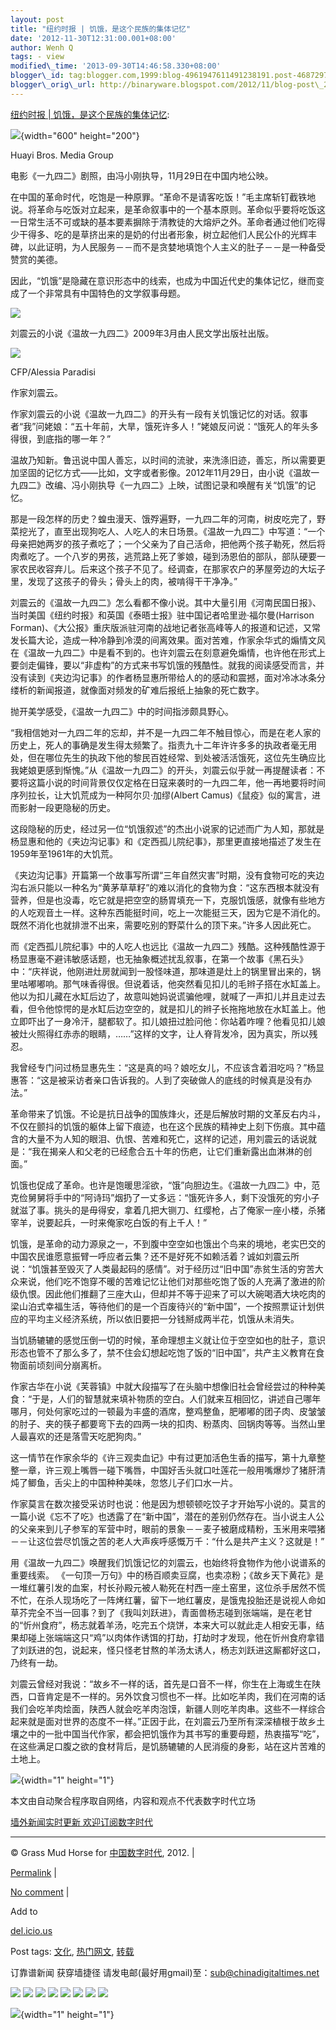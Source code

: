 ```yaml
--- 
layout: post 
title: "纽约时报 | 饥饿，是这个民族的集体记忆" 
date: '2012-11-30T12:31:00.001+08:00' 
author: Wenh Q
tags: - view
modified\_time: '2013-09-30T14:46:58.330+08:00' 
blogger\_id: tag:blogger.com,1999:blog-4961947611491238191.post-4687297528273031155
blogger\_orig\_url: http://binaryware.blogspot.com/2012/11/blog-post\_29.html
--- 
```

[纽约时报
|
饥饿，是这个民族的集体记忆](http://feedproxy.google.com/~r/chinagfwblog/~3/dKcyPjJyZuk/):




<div>

![](http://graphics8.nytimes.com/images/2012/11/28/movies/cc291942a/cc291942a-articleLarge.jpg){width="600"
height="200"}

</div>

Huayi Bros. Media Group

电影《一九四二》剧照，由冯小刚执导，11月29日在中国内地公映。

在中国的革命时代，吃饱是一种原罪。“革命不是请客吃饭！”毛主席斩钉截铁地说。将革命与吃饭对立起来，是革命叙事中的一个基本原则。革命似乎要将吃饭这一日常生活不可或缺的基本要素摒除于清教徒的大熔炉之外。革命者通过他们吃得少干得多、吃的是草挤出来的是奶的付出者形象，树立起他们人民公仆的光辉丰碑，以此证明，为人民服务－－而不是贪婪地填饱个人主义的肚子－－是一种备受赞赏的美德。

因此，“饥饿”是隐藏在意识形态中的线索，也成为中国近代史的集体记忆，继而变成了一个非常具有中国特色的文学叙事母题。


<div>

![](http://graphics8.nytimes.com/images/2012/11/28/movies/cc291942/cc291942-popup.jpg)

</div>

刘震云的小说《温故一九四二》2009年3月由人民文学出版社出版。



![](http://graphics8.nytimes.com/images/2012/11/27/movies/liuzhenyun/liuzhenyun-popup.jpg)

CFP/Alessia Paradisi

作家刘震云。


作家刘震云的小说《温故一九四二》的开头有一段有关饥饿记忆的对话。叙事者“我”问姥娘：“五十年前，大旱，饿死许多人！”姥娘反问说：“饿死人的年头多得很，到底指的哪一年？”

温故乃知新。鲁迅说中国人善忘，以时间的流驶，来洗涤旧迹，善忘，所以需要更加坚固的记忆方式——比如，文字或者影像。2012年11月29日，由小说《温故一九四二》改编、冯小刚执导《一九四二》上映，试图记录和唤醒有关“饥饿”的记忆。

那是一段怎样的历史？蝗虫漫天、饿殍遍野，一九四二年的河南，树皮吃完了，野菜挖光了，直至出现狗吃人、人吃人的末日场景。《温故一九四二》中写道：“一个母亲把她两岁的孩子煮吃了；一个父亲为了自己活命，把他两个孩子勒死，然后将肉煮吃了。一个八岁的男孩，逃荒路上死了爹娘，碰到汤恩伯的部队，部队硬要一家农民收容弃儿。后来这个孩子不见了。经调查，在那家农户的茅屋旁边的大坛子里，发现了这孩子的骨头；骨头上的肉，被啃得干干净净。”

刘震云的《温故一九四二》怎么看都不像小说。其中大量引用《河南民国日报》、当时美国《纽约时报》和英国《泰晤士报》驻中国记者哈里逊·福尔曼(Harrison
Forman)、《大公报》重庆版派驻河南的战地记者张高峰等人的报道和记述，又常发长篇大论，造成一种冷静到冷漠的间离效果。面对苦难，作家余华式的煽情文风在《温故一九四二》中是看不到的。也许刘震云在刻意避免煽情，也许他在形式上要剑走偏锋，要以“非虚构”的方式来书写饥饿的残酷性。就我的阅读感受而言，并没有读到《夹边沟记事》的作者杨显惠所带给人的的感动和震撼，面对冷冰冰条分缕析的新闻报道，就像面对频发的矿难后报纸上抽象的死亡数字。

抛开美学感受，《温故一九四二》中的时间指涉颇具野心。

“我相信她对一九四二年的忘却，并不是一九四二年不触目惊心，而是在老人家的历史上，死人的事确是发生得太频繁了。指责九十二年许许多多的执政者毫无用处，但在哪位先生的执政下他的黎民百姓经常、到处被活活饿死，这位先生确应比我姥娘更感到惭愧。”从《温故一九四二》的开头，刘震云似乎就一再提醒读者：不要将这篇小说的时间背景仅仅定格在日寇来袭时的一九四二年，他一再地要将时间序列拉长，让大饥荒成为一种阿尔贝·加缪(Albert
Camus)《鼠疫》似的寓言，进而影射一段更隐秘的历史。

这段隐秘的历史，经过另一位“饥饿叙述”的杰出小说家的记述而广为人知，那就是杨显惠和他的《夹边沟记事》和《定西孤儿院纪事》，那里更直接地描述了发生在1959年至1961年的大饥荒。

《夹边沟记事》开篇第一个故事写所谓“三年自然灾害”时期，没有食物可吃的夹边沟右派只能以一种名为“黄茅草草籽”的难以消化的食物为食：“这东西根本就没有营养，但是也没毒，吃它就是把空空的肠胃填充一下，克服饥饿感，就像有些地方的人吃观音土一样。这种东西能挺时间，吃上一次能挺三天，因为它是不消化的。既然不消化也就排泄不出来，需要吃别的野菜什么的顶下来。”许多人因此死亡。

而《定西孤儿院纪事》中的人吃人也远比《温故一九四二》残酷。这种残酷性源于杨显惠毫不避讳敏感话题，也无抽象概述扰乱叙事，在第一个故事《黑石头》中：“庆祥说，他刚进灶房就闻到一股怪味道，那味道是灶上的锅里冒出来的，锅里咕嘟嘟响。那气味香得很。但说着话，他突然看见扣儿的毛辫子搭在水缸盖上。他以为扣儿藏在水缸后边了，故意叫她妈说谎骗他哩，就喊了一声扣儿并且走过去看，但令他惊愕的是水缸后边空空的，就是扣儿的辫子长拖拖地放在水缸盖上。他立即吓出了一身冷汗，腿都软了。扣儿娘扭过脸问他：你站着咋哩？他看见扣儿娘被灶火照得红赤赤的眼睛，……”这样的文字，让人脊背发冷，因为真实，所以残忍。

我曾经专门问过杨显惠先生：“这是真的吗？娘吃女儿，不应该含着泪吃吗？”杨显惠答：“这是被采访者亲口告诉我的。人到了突破做人的底线的时候真是没有办法。”

革命带来了饥饿。不论是抗日战争的国族烽火，还是后解放时期的文革反右内斗，不仅在颤抖的饥饿的躯体上留下痕迹，也在这个民族的精神史上刻下伤痕。其中蕴含的大量不为人知的眼泪、仇恨、苦难和死亡，这样的记述，用刘震云的话说就是：“我在揭亲人和父老的已经愈合五十年的伤疤，让它们重新露出血淋淋的创面。”

饥饿也促成了革命。也许是饱暖思淫欲，“饿”向胆边生。《温故一九四二》中，范克俭舅舅将手中的“阿诗玛”烟扔了一丈多远：“饿死许多人，剩下没饿死的穷小子就滋了事。挑头的是毋得安，拿着几把大铡刀、红缨枪，占了俺家一座小楼，杀猪宰羊，说要起兵，一时来俺家吃白饭的有上千人！”

饥饿，是革命的动力源泉之一，不到腹中空空如也饿出个鸟来的境地，老实巴交的中国农民谁愿意振臂一呼应者云集？还不是好死不如赖活着？诚如刘震云所说：“饥饿甚至毁灭了人类最起码的感情”。对于经历过“旧中国”赤贫生活的穷苦大众来说，他们吃不饱穿不暖的苦难记忆让他们对那些吃饱了饭的人充满了激进的阶级仇恨。因此他们推翻了三座大山，但却并不等于迎来了可以大碗喝酒大块吃肉的梁山泊式幸福生活，等待他们的是一个百废待兴的“新中国”，一个按照票证计划供应的平均主义经济系统，所以依旧要把一分钱掰成两半花，饥饿从未消失。

当饥肠辘辘的感觉压倒一切的时候，革命理想主义就让位于空空如也的肚子，意识形态也管不了那么多了，禁不住会幻想起吃饱了饭的“旧中国”，共产主义教育在食物面前顷刻间分崩离析。

作家古华在小说《芙蓉镇》中就大段描写了在头脑中想像旧社会曾经尝过的种种美食：“于是，人们的智慧就来填补物质的空白。人们就来互相回忆，讲述自己哪年哪月，何处何家吃过的一顿最为丰盛的酒席，整鸡整鱼，肥嘟嘟的团子肉、皮皱皱的肘子、夹的筷子都要弯下去的四两一块的扣肉、粉蒸肉、回锅肉等等。当然山里人最喜欢的还是落雪天吃肥狗肉。”

这一情节在作家余华的《许三观卖血记》中有过更加活色生香的描写，第十九章整整一章，许三观上嘴唇一碰下嘴唇，中国好舌头就口吐莲花一般用嘴爆炒了猪肝清炖了鲫鱼，舌尖上的中国种种美味，忽悠儿子们口水一片。

作家莫言在数次接受采访时也说：他是因为想顿顿吃饺子才开始写小说的。莫言的一篇小说《忘不了吃》也透露了在“新中国”，潜在的差别仍然存在。当小说主人公的父亲来到儿子参军的军营中时，眼前的景象－－麦子被磨成精粉，玉米用来喂猪－－让这位尝尽饥饿之苦的老人大声疾呼感慨万千：“什么是共产主义？这就是！”

用《温故一九四二》唤醒我们饥饿记忆的刘震云，也始终将食物作为他小说谱系的重要线索。
《一句顶一万句》中的杨百顺卖豆腐，也卖凉粉；《故乡天下黄花》是一堆红薯引发的血案，村长孙殿元被人勒死在村西一座土窑里，这位杀手居然不慌不忙，在杀人现场吃了一阵烤红薯，留下一地红薯皮，是饿鬼投胎还是说视人命如草芥完全不当一回事？到了《我叫刘跃进》，青面兽杨志碰到张端端，是在老甘的“忻州食府”，杨志就着羊汤，吃完五个烧饼，本来大可以就此走人相安无事，结果却碰上张端端这只“鸡”以肉体作诱饵的打劫，打劫时才发现，他在忻州食府拿错了刘跃进的包，说起来，怪只怪老甘熬的羊汤太诱人，杨志刘跃进这厮都好这口，乃终有一劫。

刘震云曾经对我说：“故乡不一样的话，首先是口音不一样，你生在上海或生在陕西，口音肯定是不一样的。另外饮食习惯也不一样。比如吃羊肉，我们在河南的话我们会吃羊肉烩面，陕西人就会吃羊肉泡馍，新疆人则吃羊肉串。这些不一样综合起来就是面对世界的态度不一样。”正因于此，在刘震云乃至所有深深植根于故乡土壤之中的一批中国当代作家，都会把饥饿作为其书写的重要母题，热衷描写“吃”，在这些满足口腹之欲的食材背后，是饥肠辘辘的人民消瘦的身影，站在这片苦难的土地上。

![](http://feeds.feedburner.com/~r/nytcn/~4/ILkmYNAjXoc){width="1"
height="1"}

本文由自动聚合程序取自网络，内容和观点不代表数字时代立场



[墙外新闻实时更新 欢迎订阅数字时代](http://eepurl.com/msuvD)


















------------------------------------------------------------------------

© Grass Mud Horse for [中国数字时代](https://mycdtweb.info/chinese),
2012. |

[Permalink](https://mycdtweb.info/chinese/2012/11/%e7%ba%bd%e7%ba%a6%e6%97%b6%e6%8a%a5-%e9%a5%a5%e9%a5%bf%ef%bc%8c%e6%98%af%e8%bf%99%e4%b8%aa%e6%b0%91%e6%97%8f%e7%9a%84%e9%9b%86%e4%bd%93%e8%ae%b0%e5%bf%86/)
|

[No
comment](https://mycdtweb.info/chinese/2012/11/%e7%ba%bd%e7%ba%a6%e6%97%b6%e6%8a%a5-%e9%a5%a5%e9%a5%bf%ef%bc%8c%e6%98%af%e8%bf%99%e4%b8%aa%e6%b0%91%e6%97%8f%e7%9a%84%e9%9b%86%e4%bd%93%e8%ae%b0%e5%bf%86/#comments)
|

Add to

[del.icio.us](http://del.icio.us/post?url=https://mycdtweb.info/chinese/2012/11/%e7%ba%bd%e7%ba%a6%e6%97%b6%e6%8a%a5-%e9%a5%a5%e9%a5%bf%ef%bc%8c%e6%98%af%e8%bf%99%e4%b8%aa%e6%b0%91%e6%97%8f%e7%9a%84%e9%9b%86%e4%bd%93%e8%ae%b0%e5%bf%86/&title=%E7%BA%BD%E7%BA%A6%E6%97%B6%E6%8A%A5%20%7C%20%E9%A5%A5%E9%A5%BF%EF%BC%8C%E6%98%AF%E8%BF%99%E4%B8%AA%E6%B0%91%E6%97%8F%E7%9A%84%E9%9B%86%E4%BD%93%E8%AE%B0%E5%BF%86)





Post tags:
[文化](https://mycdtweb.info/chinese/tag/%e6%96%87%e5%8c%96/?category=10466),
[热门网文](https://mycdtweb.info/chinese/tag/%e7%83%ad%e9%97%a8%e7%bd%91%e6%96%87/?category=10466),
[转载](https://mycdtweb.info/chinese/tag/%e8%bd%ac%e8%bd%bd/?category=10466)



订靠谱新闻 获穿墙捷径
请发电邮(最好用gmail)至：sub@chinadigitaltimes.net








<div>

[![](http://feeds.feedburner.com/~ff/chinagfwblog?d=yIl2AUoC8zA)](http://feeds.feedburner.com/~ff/chinagfwblog?a=dKcyPjJyZuk:V5Wf8MJz3cA:yIl2AUoC8zA)
[![](http://feeds.feedburner.com/~ff/chinagfwblog?i=dKcyPjJyZuk:V5Wf8MJz3cA:-BTjWOF_DHI)](http://feeds.feedburner.com/~ff/chinagfwblog?a=dKcyPjJyZuk:V5Wf8MJz3cA:-BTjWOF_DHI)
[![](http://feeds.feedburner.com/~ff/chinagfwblog?i=dKcyPjJyZuk:V5Wf8MJz3cA:F7zBnMyn0Lo)](http://feeds.feedburner.com/~ff/chinagfwblog?a=dKcyPjJyZuk:V5Wf8MJz3cA:F7zBnMyn0Lo)
[![](http://feeds.feedburner.com/~ff/chinagfwblog?i=dKcyPjJyZuk:V5Wf8MJz3cA:V_sGLiPBpWU)](http://feeds.feedburner.com/~ff/chinagfwblog?a=dKcyPjJyZuk:V5Wf8MJz3cA:V_sGLiPBpWU)
[![](http://feeds.feedburner.com/~ff/chinagfwblog?d=qj6IDK7rITs)](http://feeds.feedburner.com/~ff/chinagfwblog?a=dKcyPjJyZuk:V5Wf8MJz3cA:qj6IDK7rITs)
[![](http://feeds.feedburner.com/~ff/chinagfwblog?d=l6gmwiTKsz0)](http://feeds.feedburner.com/~ff/chinagfwblog?a=dKcyPjJyZuk:V5Wf8MJz3cA:l6gmwiTKsz0)
[![](http://feeds.feedburner.com/~ff/chinagfwblog?i=dKcyPjJyZuk:V5Wf8MJz3cA:gIN9vFwOqvQ)](http://feeds.feedburner.com/~ff/chinagfwblog?a=dKcyPjJyZuk:V5Wf8MJz3cA:gIN9vFwOqvQ)
[![](http://feeds.feedburner.com/~ff/chinagfwblog?d=TzevzKxY174)](http://feeds.feedburner.com/~ff/chinagfwblog?a=dKcyPjJyZuk:V5Wf8MJz3cA:TzevzKxY174)

</div>

![](http://feeds.feedburner.com/~r/chinagfwblog/~4/dKcyPjJyZuk){width="1"
height="1"}
